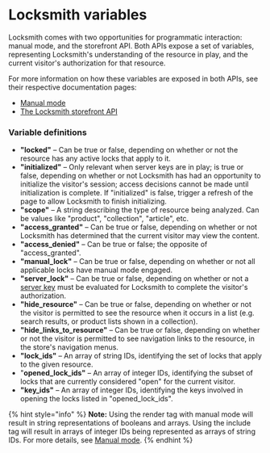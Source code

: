# Locksmith variables

Locksmith comes with two opportunities for programmatic interaction: manual mode, and the storefront API. Both APIs expose a set of variables, representing Locksmith's understanding of the resource in play, and the current visitor's authorization for that resource.

For more information on how these variables are exposed in both APIs, see their respective documentation pages:

* [Manual mode](../keys/more/manual-mode.md)
* [The Locksmith storefront API](locksmith-storefront-api.md)

### Variable definitions

* **"locked"** – Can be true or false, depending on whether or not the resource has any active locks that apply to it.
* **"initialized"** – Only relevant when server keys are in play; is true or false, depending on whether or not Locksmith has had an opportunity to initialize the visitor's session; access decisions cannot be made until initialization is complete. If "initialized" is false, trigger a refresh of the page to allow Locksmith to finish initializing.
* **"scope"** – A string describing the type of resource being analyzed. Can be values like "product", "collection", "article", etc.
* **"access\_granted"** – Can be true or false, depending on whether or not Locksmith has determined that the current visitor may view the content.
* **"access\_denied"** – Can be true or false; the opposite of "access\_granted".
* **"manual\_lock"** – Can be true or false, depending on whether or not all applicable locks have manual mode engaged.
* **"server\_lock"** – Can be true or false, depending on whether or not a [server key](https://docs.uselocksmith.com/article/206-server-keys) must be evaluated for Locksmith to complete the visitor's authorization.
* **"hide\_resource"** – Can be true or false, depending on whether or not the visitor is permitted to see the resource when it occurs in a list (e.g. search results, or product lists shown in a collection).
* **"hide\_links\_to\_resource"** – Can be true or false, depending on whether or not the visitor is permitted to see navigation links to the resource, in the store's navigation menus.
* **"lock\_ids"** – An array of string IDs, identifying the set of locks that apply to the given resource.
* "**opened\_lock\_ids"** – An array of integer IDs, identifying the subset of locks that are currently considered "open" for the current visitor.
* **"key\_ids"** – An array of integer IDs, identifying the keys involved in opening the locks listed in "opened\_lock\_ids".

{% hint style="info" %}
**Note:** Using the render tag with manual mode will result in string representations of booleans and arrays. Using the include tag will result in arrays of integer IDs being represented as arrays of string IDs. For more details, see [Manual mode](../keys/more/manual-mode.md).
{% endhint %}
